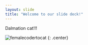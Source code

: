 ```yaml
---
layout: slide
title: "Welcome to our slide deck!"
---
```


Dalmation cat!!!

![femalecodertocat](https://octodex.github.com/images/femalecodertocat.png)
{: .center}

